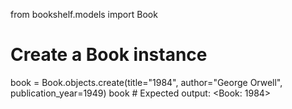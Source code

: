 from bookshelf.models import Book
# Create a Book instance
book = Book.objects.create(title="1984", author="George Orwell", publication_year=1949)
book  # Expected output: <Book: 1984>